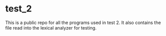 # test_2
This is a public repo for all the programs used in test 2. It also contains the file read into the lexical analyzer for testing.

